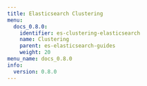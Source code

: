 ```yaml
---
title: Elasticsearch Clustering
menu:
  docs_0.8.0:
    identifier: es-clustering-elasticsearch
    name: Clustering
    parent: es-elasticsearch-guides
    weight: 20
menu_name: docs_0.8.0
info:
  version: 0.8.0
---
```


